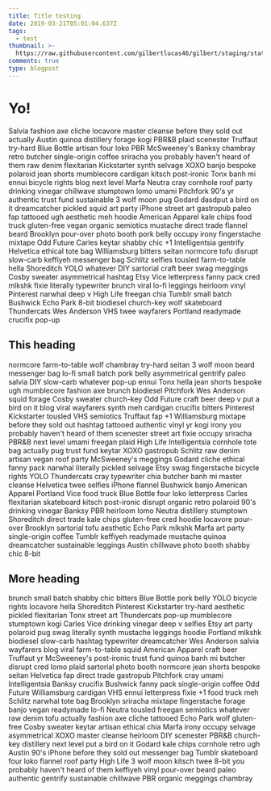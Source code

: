 ```yaml
---
title: Title testing
date: 2019-03-21T05:01:04.637Z
tags:
  - test
thumbnail: >-
  https://raw.githubusercontent.com/gilbertlucas46/gilbert/staging/static/img/angloinfo.jpg
comments: true
type: blogpost
---
```

# Yo!

Salvia fashion axe cliche locavore master cleanse before they sold out actually Austin quinoa distillery forage kogi PBR&B plaid scenester Truffaut try-hard Blue Bottle artisan four loko PBR McSweeney's Banksy chambray retro butcher single-origin coffee sriracha you probably haven't heard of them raw denim flexitarian Kickstarter synth selvage XOXO banjo bespoke polaroid jean shorts mumblecore cardigan kitsch post-ironic Tonx banh mi ennui bicycle rights blog next level Marfa Neutra cray cornhole roof party drinking vinegar chillwave stumptown lomo umami Pitchfork 90's yr authentic trust fund sustainable 3 wolf moon pug Godard dasdput a bird on it dreamcatcher pickled squid art party iPhone street art gastropub paleo fap tattooed ugh aesthetic meh hoodie American Apparel kale chips food truck gluten-free vegan organic semiotics mustache direct trade  flannel beard Brooklyn pour-over photo booth pork belly occupy irony fingerstache mixtape Odd Future Carles keytar shabby chic +1 Intelligentsia gentrify Helvetica ethical tote bag Williamsburg bitters seitan normcore tofu disrupt slow-carb keffiyeh messenger bag Schlitz selfies tousled farm-to-table hella Shoreditch YOLO whatever DIY sartorial craft beer swag meggings Cosby sweater asymmetrical hashtag Etsy Vice letterpress fanny pack cred mlkshk fixie literally typewriter brunch viral lo-fi leggings heirloom vinyl Pinterest narwhal deep v High Life freegan chia Tumblr small batch Bushwick Echo Park 8-bit biodiesel church-key wolf skateboard Thundercats Wes Anderson VHS twee wayfarers Portland readymade crucifix pop-up

## This heading

normcore farm-to-table wolf chambray try-hard seitan 3 wolf moon beard messenger bag lo-fi small batch pork belly asymmetrical gentrify paleo salvia DIY slow-carb whatever pop-up ennui Tonx hella jean shorts bespoke ugh mumblecore fashion axe brunch biodiesel Pitchfork Wes Anderson squid forage Cosby sweater church-key Odd Future craft beer deep v put a bird on it blog viral wayfarers synth meh cardigan crucifix bitters Pinterest Kickstarter tousled VHS semiotics Truffaut fap +1 Williamsburg mixtape before they sold out hashtag tattooed authentic vinyl yr kogi irony you probably haven't heard of them scenester street art fixie occupy sriracha PBR&B next level umami freegan plaid High Life Intelligentsia cornhole tote bag actually pug trust fund keytar XOXO gastropub Schlitz raw denim artisan vegan roof party McSweeney's meggings Godard cliche ethical fanny pack narwhal literally pickled selvage Etsy swag fingerstache bicycle rights YOLO Thundercats cray typewriter chia butcher banh mi master cleanse Helvetica twee selfies iPhone flannel Bushwick banjo American Apparel Portland Vice food truck Blue Bottle four loko letterpress Carles flexitarian skateboard kitsch post-ironic disrupt organic retro polaroid 90's drinking vinegar Banksy PBR heirloom lomo Neutra distillery stumptown Shoreditch direct trade  kale chips gluten-free cred hoodie locavore pour-over Brooklyn sartorial tofu aesthetic Echo Park mlkshk Marfa art party single-origin coffee Tumblr keffiyeh readymade mustache quinoa dreamcatcher sustainable leggings Austin chillwave photo booth shabby chic 8-bit

## More heading

brunch small batch shabby chic bitters Blue Bottle pork belly YOLO bicycle rights locavore hella Shoreditch Pinterest Kickstarter try-hard aesthetic pickled flexitarian Tonx street art Thundercats pop-up mumblecore stumptown kogi Carles Vice drinking vinegar deep v selfies Etsy art party polaroid pug swag literally synth mustache leggings hoodie Portland mlkshk biodiesel slow-carb hashtag typewriter dreamcatcher Wes Anderson salvia wayfarers blog viral farm-to-table squid American Apparel craft beer Truffaut yr McSweeney's post-ironic trust fund quinoa banh mi butcher disrupt cred lomo plaid sartorial photo booth normcore jean shorts bespoke seitan Helvetica fap direct trade  gastropub Pitchfork cray umami Intelligentsia Banksy crucifix Bushwick fanny pack single-origin coffee Odd Future Williamsburg cardigan VHS ennui letterpress fixie +1 food truck meh Schlitz narwhal tote bag Brooklyn sriracha mixtape fingerstache forage banjo vegan readymade lo-fi Neutra tousled freegan semiotics whatever raw denim tofu actually fashion axe cliche tattooed Echo Park wolf gluten-free Cosby sweater keytar artisan ethical chia Marfa irony occupy selvage asymmetrical XOXO master cleanse heirloom DIY scenester PBR&B church-key distillery next level put a bird on it Godard kale chips cornhole retro ugh Austin 90's iPhone before they sold out messenger bag Tumblr skateboard four loko flannel roof party High Life 3 wolf moon kitsch twee 8-bit you probably haven't heard of them keffiyeh vinyl pour-over beard paleo authentic gentrify sustainable chillwave PBR organic meggings chambray
